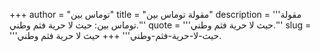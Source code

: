 +++
author = "توماس بين"
title = "مقولة توماس بين"
description = '''مقولة توماس بين: حيث لا حرية فثم وطني.'''
quote = '''حيث لا حرية فثم وطني.'''
slug = '''حيث-لا-حرية-فثم-وطني'''
+++
حيث لا حرية فثم وطني.

